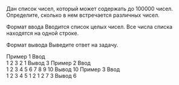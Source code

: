 Дан список чисел, который может содержать до 100000 чисел. Определите, сколько в нем встречается различных чисел.

Формат ввода
Вводится список целых чисел. Все числа списка находятся на одной строке.

Формат вывода
Выведите ответ на задачу.

Пример 1
Ввод	
1 2 3 2 1
Вывод
3
Пример 2
Ввод	
1 2 3 4 5 6 7 8 9 10
Вывод
10
Пример 3
Ввод	
1 2 3 4 5 1 2 1 2 7 3
Вывод
6
